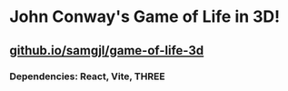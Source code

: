 # John Conway's Game of Life in 3D!
## [github.io/samgjl/game-of-life-3d](https://samgjl.github.io/game-of-life-3d/)
### Dependencies: React, Vite, THREE
